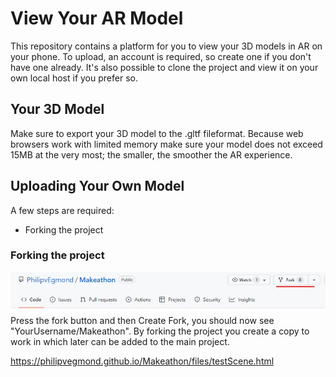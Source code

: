 # View Your AR Model

This repository contains a platform for you to view your 3D models in AR on your phone.
To upload, an account is required, so create one if you don't have one already.
It's also possible to clone the project and view it on your own local host if you prefer so.

## Your 3D Model

Make sure to export your 3D model to the .gltf fileformat.
Because web browsers work with limited memory make sure your model does not exceed 15MB at the very most; the smaller, the smoother the AR experience.

## Uploading Your Own Model

A few steps are required:

- Forking the project

### Forking the project

![](images/fork.jpg)
Press the fork button and then Create Fork, you should now see "YourUsername/Makeathon".
By forking the project you create a copy to work in which later can be added to the main project.

https://philipvegmond.github.io/Makeathon/files/testScene.html
